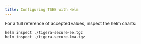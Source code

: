 ```yaml
---
title: Configuring TSEE with Helm
---
```


For a full reference of accepted values, inspect the helm charts: 

```
helm inspect ./tigera-secure-ee.tgz
helm inspect ./tigera-secure-lma.tgz
```

